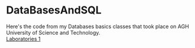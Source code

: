 # DataBasesAndSQL
Here's the code from my Databases basics classes that took place on AGH University of Science and Technology.  
<a href="https://github.com/LucasJezap/DataBasesAndSQL/blob/master/lab1/Lab1.txt"> Laboratories 1
